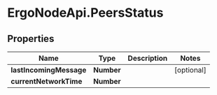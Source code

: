 # ErgoNodeApi.PeersStatus

## Properties

Name | Type | Description | Notes
------------ | ------------- | ------------- | -------------
**lastIncomingMessage** | **Number** |  | [optional] 
**currentNetworkTime** | **Number** |  | 


